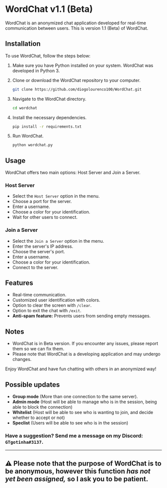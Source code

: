 # WordChat v1.1 (Beta)

WordChat is an anonymized chat application developed for real-time communication between users. This is version 1.1 (Beta) of WordChat.

## Installation

To use WordChat, follow the steps below:

1. Make sure you have Python installed on your system. WordChat was developed in Python 3.

2. Clone or download the WordChat repository to your computer.

    ```bash
    git clone https://github.com/diogolourenco100/WordChat.git
    ```

3. Navigate to the WordChat directory.

    ```bash
    cd wordchat
    ```

4. Install the necessary dependencies.

    ```bash
    pip install -r requirements.txt
    ```

5. Run WordChat.

    ```bash
    python wordchat.py
    ```

## Usage

WordChat offers two main options: Host Server and Join a Server.

### Host Server

- Select the `Host Server` option in the menu.
- Choose a port for the server.
- Enter a username.
- Choose a color for your identification.
- Wait for other users to connect.

### Join a Server

- Select the `Join a Server` option in the menu.
- Enter the server's IP address.
- Choose the server's port.
- Enter a username.
- Choose a color for your identification.
- Connect to the server.

## Features

- Real-time communication.
- Customized user identification with colors.
- Option to clear the screen with ```/clear```.
- Option to exit the chat with ```/exit```.
- **Anti-spam feature:** Prevents users from sending empty messages.

## Notes

- WordChat is in Beta version. If you encounter any issues, please report them so we can fix them.
- Please note that WordChat is a developing application and may undergo changes.

Enjoy WordChat and have fun chatting with others in an anonymized way!

## Possible updates

- **Group mode** (More than one connection to the same server).
- **Admin mode** (Host will be able to manage who is in the session, being able to block the connection)
- **Whitelist** (Host will be able to see who is wanting to join, and decide whether to accept or not)
- **Speclist** (Users will be able to see who is in the session)

### Have a suggestion? Send me a message on my Discord: `GTgotinha#3137`.

---

## ⚠️ Please note that the purpose of WordChat is to be anonymous, however this function *has not yet been assigned,* so I ask you to be patient.
